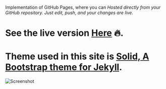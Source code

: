 Implementation of GitHub Pages, where you can _Hosted directly from your GitHub repository. Just edit, push, and your changes are live._

See the live version [Here](http://adifahmi.github.io) :fire:.
============
Theme used in this site is __[Solid, A Bootstrap theme for Jekyll](https://github.com/st4ple/solid-jekyll)__.
============

![Screenshot](https://st4ple.github.io/solid-jekyll/assets/img/browser.png)
